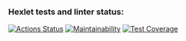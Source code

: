 ### Hexlet tests and linter status:
[![Actions Status](https://github.com/putilovms/python-oop-project-101/actions/workflows/hexlet-check.yml/badge.svg)](https://github.com/putilovms/python-oop-project-101/actions)
[![Maintainability](https://api.codeclimate.com/v1/badges/50596e733a4398f59f36/maintainability)](https://codeclimate.com/github/putilovms/python-oop-project-101/maintainability)
[![Test Coverage](https://api.codeclimate.com/v1/badges/50596e733a4398f59f36/test_coverage)](https://codeclimate.com/github/putilovms/python-oop-project-101/test_coverage)